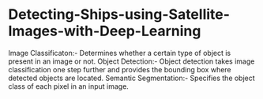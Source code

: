 # Detecting-Ships-using-Satellite-Images-with-Deep-Learning
Image Classificaton:- Determines whether a certain type of object is present in an image or not. Object Detection:- Object detection takes image classification one step further and provides the bounding box where detected objects are located. Semantic Segmentation:- Specifies the object class of each pixel in an input image.
